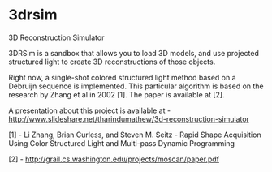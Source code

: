 3drsim
======

3D Reconstruction Simulator

3DRSim is a sandbox that allows you to load 3D models, and use projected structured light to create 3D reconstructions of those objects.

Right now, a single-shot colored structured light method based on a Debruijn sequence is implemented. This particular algorithm is based on the research by Zhang et al in 2002 [1]. The paper is available at [2].

A presentation about this project is available at - http://www.slideshare.net/tharindumathew/3d-reconstruction-simulator

[1] - Li Zhang, Brian Curless, and Steven M. Seitz - Rapid Shape Acquisition Using Color Structured Light and Multi-pass Dynamic Programming

[2] - http://grail.cs.washington.edu/projects/moscan/paper.pdf

